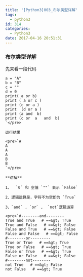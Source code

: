 ```yaml
---
title: '[Python3]003_布尔类型详解'
tags:
  - python3
id: 314
categories:
  - Python3
date: 2017-04-16 20:51:31
---
```


### 布尔类型详解

先来看一段代码

    a = "A"
    b = "B"
    c = ""
    d = 0
    print( a or b)
    print ( a or c )
    print (c or a )
    print  (d or a )
    print (a and  b)
    print (c or  a   and  b)
    `</pre>

    运行结果

    <pre>`A
    A
    A
    A
    B
    B
    `</pre>

    **讲解**

    1、  `0` 和 空值 `""` 表示 `False`

    2、逻辑运算是，字符不为空即为 `True`

    3、`and` , `or` ,  `not`逻辑运算

    <pre>`#--------and--------
    True and True   # ==&gt; True
    True and False   # ==&gt; False
    False and True   # ==&gt; False
    False and False   # ==&gt; False
    #--------or---------
    True or True   # ==&gt; True
    True or False   # ==&gt; True
    False or True   # ==&gt; True
    False or False   # ==&gt; False
    #--------not--------
    not True   # ==&gt; False
    not False   # ==&gt; True
    